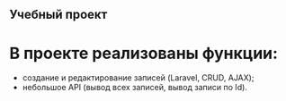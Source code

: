 ## Учебный проект

# В проекте реализованы функции:
- создание и редактирование записей (Laravel, CRUD, AJAX);
- небольшое API (вывод всех записей, вывод записи по Id).

